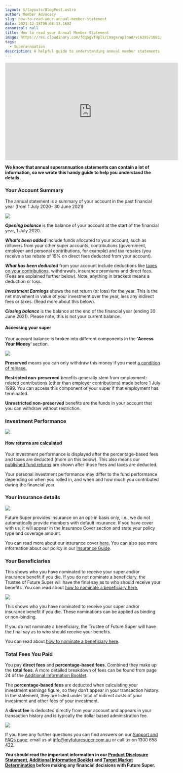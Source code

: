 ```yaml
---
layout: $/layouts/BlogPost.astro
author: Member Advocacy
slug: how-to-read-your-annual-member-statement
date: 2021-12-15T06:08:13.168Z
canonical: null
title: How to read your Annual Member Statement
image: https://res.cloudinary.com/fdq5gvf9pls/image/upload/v1639571883/Member%20Statement%20blog/Annual_Member_Statement_words_adsrfk.png
tags:
  - Superannuation
description: A helpful guide to understanding annual member statements.
---
```

<iframe width="560" height="315" src="https://www.youtube.com/embed/ycl6Vkksmww" title="YouTube video player" frameborder="0" allow="accelerometer; autoplay; clipboard-write; encrypted-media; gyroscope; picture-in-picture" allowfullscreen></iframe>

**We know that annual superannuation statements can contain a lot of information, so we wrote this handy guide to help you understand the details.** 



### **Your Account Summary**

The annual statement is a summary of your account in the past financial year (from 1 July 2020- 30 June 2021)

![](https://res.cloudinary.com/fdq5gvf9pls/image/upload/c_scale,w_660/v1639570682/Member%20Statement%20blog/Account_Summary_oodlea.png)

***Opening balance*** is the balance of your account at the start of the financial year, 1 July 2020.

***What’s been added*** include funds allocated to your account, such as rollovers from your other super accounts, contributions (government, employer and personal contributions, for example) and tax rebates (you receive a tax rebate of 15% on direct fees deducted from your account).

***What has been deducted*** from your account include deductions like [taxes on your contributions](https://www.futuresuper.com.au/faqs/why-is-tax-taken-from-my-account), withdrawals, insurance premiums and direct fees. (Fees are explained further below). Note, anything in brackets means a deduction or loss.

***Investment Earnings*** shows the net return (or loss) for the year. This is the net movement in value of your investment over the year, less any indirect fees or taxes. (Read more about this below).

***Closing balance*** is the balance at the end of the financial year (ending 30 June 2021). Please note, this is not your current balance.

#### Accessing your super

Your account balance is broken into different components in the ‘**Access Your Money**’ section.

![](https://res.cloudinary.com/fdq5gvf9pls/image/upload/v1639568997/Member%20Statement%20blog/Access_your_money_kfaho3.png)

**Preserved** means you can only withdraw this money if you meet [a condition of release.](https://www.futuresuper.com.au/faqs/what-is-a-condition-of-release/)‍

**Restricted non-preserved** benefits generally stem from employment-related contributions (other than employer contributions) made before 1 July 1999. You can access this component of your super if that employment has terminated.

**Unrestricted non-preserved** benefits are the funds in your account that you can withdraw without restriction.

### **Investment Performance**

![](https://res.cloudinary.com/fdq5gvf9pls/image/upload/v1639569122/Member%20Statement%20blog/Investment_performance_f0mvgx.png)

#### **How returns are calculated**

Your investment performance is displayed after the percentage-based fees and taxes are deducted (more on this below). This also means our [published fund returns](https://www.myfuturesuper.com.au/choosing/performanceandreturns) are shown after those fees and taxes are deducted.

Your personal investment performance may differ to the fund performance depending on when you rolled in, and when and how much you contributed during the financial year.

### Your insurance details

![](https://res.cloudinary.com/fdq5gvf9pls/image/upload/c_scale,w_660/v1639567989/Member%20Statement%20blog/Insurance_Information_vgk2ab.png)

Future Super provides insurance on an opt-in basis only, i.e., we do not automatically provide members with default insurance. If you have cover with us, it will appear in the Insurance Cover section and state your policy type and coverage amount.

You can read more about our insurance cover [here.](https://www.myfuturesuper.com.au/faqs/does-future-super-offer-insurance/) You can also see more information about our policy in our [Insurance Guide](https://content.myfuturesuper.com.au/forms-docs/FS_InsuranceGuide_05102021.pdf).

### Your Beneficiaries

This shows who you have nominated to receive your super and/or insurance benefit if you die. If you do not nominate a beneficiary, the Trustee of Future Super will have the final say as to who should receive your benefits. You can read about [how to nominate a beneficiary here.](https://futuresuper.groovehq.com/help/benefici)

![](https://res.cloudinary.com/fdq5gvf9pls/image/upload/c_scale,w_680/v1639567989/Member%20Statement%20blog/Beneficiary_Details_uqci1k.png)

This shows who you have nominated to receive your super and/or insurance benefit if you die. These nominations can be applied as binding or non-binding. 

If you do not nominate a beneficiary, the Trustee of Future Super will have the final say as to who should receive your benefits. 

You can read about [how to nominate a beneficiary here](https://www.myfuturesuper.com.au/faqs/how-do-i-nominate-a-beneficiary/).

### Total Fees You Paid

You pay **direct fees** and **percentage-based fees**. Combined they make up the **total fees**. A more detailed breakdown of fees can be found from page 24 of the [Additional Information Booklet](http://www.futuresuper.com.au/aib). 

The **percentage-based fees** are deducted when calculating your investment earnings figure, so they don’t appear in your transaction history. In the statement, they are listed under total of indirect costs of your investment and other fees of your investment.

A **direct fee** is deducted directly from your account and appears in your transaction history and is typically the dollar based administration fee.

![](https://res.cloudinary.com/fdq5gvf9pls/image/upload/v1639569513/Member%20Statement%20blog/Total_Fees_and_costs_rodhjx.png)



If you have any further questions you can find answers on our [Support and FAQs page](https://www.myfuturesuper.com.au/support-and-faqs/), email us at info@myfuturesuper.com.au or call us on 1300 658 422.

**You should read the important information in our [Product Disclosure Statement](https://www.myfuturesuper.com.au/pds), [Additional Information Booklet](https://www.myfuturesuper.com.au/aib) and [Target Market Determination](https://www.futuresuper.com.au/tmd) before making any financial decisions with Future Super.**